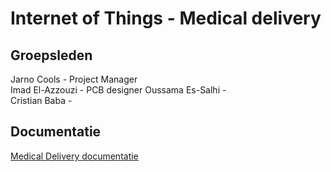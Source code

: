 # Internet of Things - Medical delivery

## Groepsleden

Jarno Cools - Project Manager  
Imad El-Azzouzi - PCB designer 
Oussama Es-Salhi -  
Cristian Baba -

## Documentatie

[Medical Delivery documentatie](/doc/analyse.md)
